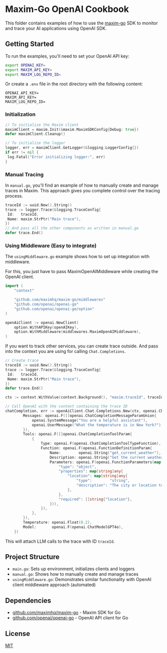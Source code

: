 # Maxim-Go OpenAI Cookbook

This folder contains examples of how to use the [maxim-go](https://github.com/maximhq/maxim-go) SDK to monitor and trace your AI applications using OpenAI SDK.

## Getting Started

To run the examples, you'll need to set your OpenAI API key:

```bash
export OPENAI_KEY=
export MAXIM_API_KEY=
export MAXIM_LOG_REPO_ID=
```

Or create a `.env` file in the root directory with the following content:

```
OPENAI_API_KEY=
MAXIM_API_KEY=
MAXIM_LOG_REPO_ID=
```

### Initialization

```go
// To initialize the Maxim client
maximClient = maxim.Init(&maxim.MaximSDKConfig{Debug: true})
defer maximClient.Cleanup()

// To initialize the logger
logger, err = maximClient.GetLogger(&logging.LoggerConfig{})
if err != nil {
 log.Fatal("Error initializing logger:", err)
}
```

### Manual Tracing

In `manual.go`, you'll find an example of how to manually create and manage traces in Maxim. This approach gives you complete control over the tracing process.

```go
traceId := uuid.New().String()
trace := logger.Trace(&logging.TraceConfig{
 Id:   traceId,
 Name: maxim.StrPtr("Main trace"),
})
// And pass all the other components as written in manual.go
defer trace.End()
```

### Using Middleware (Easy to integrate)

The `usingMiddleware.go` example shows how to set up integration with middleware.

For this, you just have to pass MaximOpenAIMiddleware while creating the OpenAI client.

```go
import (
	"context"

	"github.com/maximhq/maxim-go/middlewares"
	"github.com/openai/openai-go"
	"github.com/openai/openai-go/option"
)

openAiClient := openai.NewClient(
	option.WithAPIKey(openAIKey),
	option.WithMiddleware(middlewares.MaximOpenAIMiddleware),
)
```

If you want to track other services, you can create trace outside. And pass into the context you are using for calling `Chat.Completions`.

```go
// Create trace
traceId := uuid.New().String()
trace := logger.Trace(&logging.TraceConfig{
 Id:   traceId,
 Name: maxim.StrPtr("Main trace"),
})
defer trace.End()

ctx := context.WithValue(context.Background(), "maxim.traceId", traceId)

// Call OpenAI with the context containing the trace ID
chatCompletion, err := openAiClient.Chat.Completions.New(ctx, openai.ChatCompletionNewParams{
		Messages: openai.F([]openai.ChatCompletionMessageParamUnion{
			openai.SystemMessage("You are a helpful assistant"),
			openai.UserMessage("What the temperature is in New York?"),
		}),
		Tools: openai.F([]openai.ChatCompletionToolParam{
			{
				Type: openai.F(openai.ChatCompletionToolTypeFunction),
				Function: openai.F(openai.FunctionDefinitionParam{
					Name:        openai.String("get_current_weather"),
					Description: openai.String("Get the current weather in a given location"),
					Parameters: openai.F(openai.FunctionParameters(map[string]any{
						"type": "object",
						"properties": map[string]any{
							"location": map[string]any{
								"type":        "string",
								"description": "The city or location to get weather information for",
							},
						},
						"required": []string{"location"},
					})),
				}),
			},
		}),
		Temperature: openai.Float(0.2),
		Model:       openai.F(openai.ChatModelGPT4o),
	})
```

This will attach LLM calls to the trace with ID `traceId`.

## Project Structure

- `main.go`: Sets up environment, initializes clients and loggers
- `manual.go`: Shows how to manually create and manage traces
- `usingMiddleware.go`: Demonstrates similar functionality with OpenAI client middleware approach (automated)

## Dependencies

- [github.com/maximhq/maxim-go](https://github.com/maximhq/maxim-go) - Maxim SDK for Go
- [github.com/openai/openai-go](https://github.com/openai/openai-go) - OpenAI API client for Go

## License

[MIT](LICENSE)
